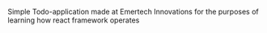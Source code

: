 Simple Todo-application made at Emertech Innovations for the purposes of learning how react framework operates
